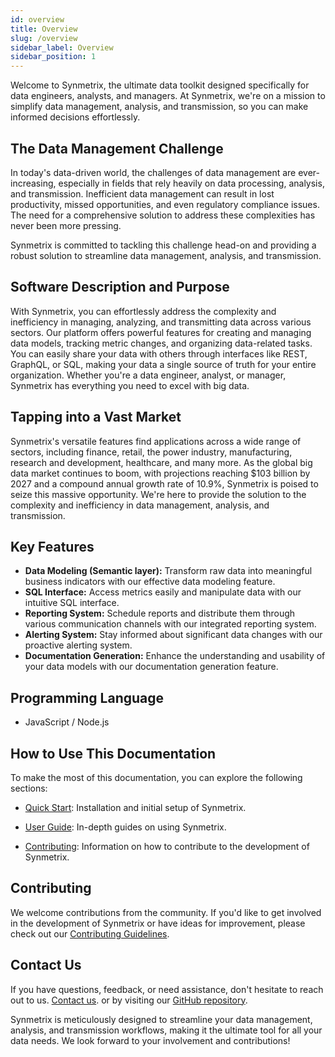 ```yaml
---
id: overview
title: Overview
slug: /overview
sidebar_label: Overview
sidebar_position: 1
---
```


Welcome to Synmetrix, the ultimate data toolkit designed specifically for data engineers, analysts, and managers. At Synmetrix, we're on a mission to simplify data management, analysis, and transmission, so you can make informed decisions effortlessly.

## The Data Management Challenge
In today's data-driven world, the challenges of data management are ever-increasing, especially in fields that rely heavily on data processing, analysis, and transmission. Inefficient data management can result in lost productivity, missed opportunities, and even regulatory compliance issues. The need for a comprehensive solution to address these complexities has never been more pressing.

Synmetrix is committed to tackling this challenge head-on and providing a robust solution to streamline data management, analysis, and transmission.

## Software Description and Purpose

With Synmetrix, you can effortlessly address the complexity and inefficiency in managing, analyzing, and transmitting data across various sectors. Our platform offers powerful features for creating and managing data models, tracking metric changes, and organizing data-related tasks. You can easily share your data with others through interfaces like REST, GraphQL, or SQL, making your data a single source of truth for your entire organization. Whether you're a data engineer, analyst, or manager, Synmetrix has everything you need to excel with big data.

## Tapping into a Vast Market

Synmetrix's versatile features find applications across a wide range of sectors, including finance, retail, the power industry, manufacturing, research and development, healthcare, and many more. As the global big data market continues to boom, with projections reaching $103 billion by 2027 and a compound annual growth rate of 10.9%, Synmetrix is poised to seize this massive opportunity. We're here to provide the solution to the complexity and inefficiency in data management, analysis, and transmission.

## Key Features

- **Data Modeling (Semantic layer):** Transform raw data into meaningful business indicators with our effective data modeling feature.
- **SQL Interface:** Access metrics easily and manipulate data with our intuitive SQL interface.
- **Reporting System:** Schedule reports and distribute them through various communication channels with our integrated reporting system.
- **Alerting System:** Stay informed about significant data changes with our proactive alerting system.
- **Documentation Generation:** Enhance the understanding and usability of your data models with our documentation generation feature.

## Programming Language
- JavaScript / Node.js

## How to Use This Documentation

To make the most of this documentation, you can explore the following sections:

- [Quick Start](/docs/overview/index.md): Installation and initial setup of Synmetrix.

- [User Guide](/docs/user-guide/index.md): In-depth guides on using Synmetrix.

- [Contributing](/docs/development/contributing/index.md): Information on how to contribute to the development of Synmetrix.

## Contributing

We welcome contributions from the community. If you'd like to get involved in the development of Synmetrix or have ideas for improvement, please check out our [Contributing Guidelines](/docs/development/contributing/index.md).

## Contact Us

If you have questions, feedback, or need assistance, don't hesitate to reach out to us. [Contact us](/docs/links-and-contacts/index.md). or by visiting our [GitHub repository](https://github.com/mlcraft-io/mlcraft).

Synmetrix is meticulously designed to streamline your data management, analysis, and transmission workflows, making it the ultimate tool for all your data needs. We look forward to your involvement and contributions!